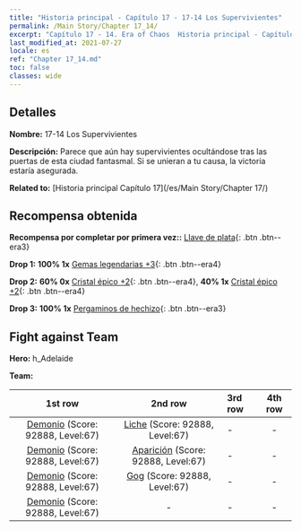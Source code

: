```yaml
---
title: "Historia principal - Capítulo 17 - 17-14 Los Supervivientes"
permalink: /Main Story/Chapter 17_14/
excerpt: "Capítulo 17 - 14. Era of Chaos  Historia principal - Capítulo 17_14. 17-14 Los Supervivientes"
last_modified_at: 2021-07-27
locale: es
ref: "Chapter 17_14.md"
toc: false
classes: wide
---
```


## Detalles

 **Nombre:** 17-14 Los Supervivientes

 **Descripción:** Parece que aún hay supervivientes ocultándose tras las puertas de esta ciudad fantasmal. Si se unieran a tu causa, la victoria estaría asegurada.

 **Related to:** [Historia principal Capítulo 17](/es/Main Story/Chapter 17/)

## Recompensa obtenida

 **Recompensa por completar por primera vez::** [Llave de plata](/ItemsES/con_693/){: .btn .btn--era3}

 **Drop 1:** **100% 1x** [Gemas legendarias +3](/ItemsES/mat_58/){: .btn .btn--era4}

 **Drop 2:** **60% 0x** [Cristal épico +2](/ItemsES/mat_52/){: .btn .btn--era4}, **40% 1x** [Cristal épico +2](/ItemsES/mat_52/){: .btn .btn--era4}

 **Drop 3:** **100% 1x** [Pergaminos de hechizo](/ItemsES/con_694/){: .btn .btn--era3}


## Fight against Team
 **Hero:** h_Adelaide

 **Team:**


  | 1st row | 2nd row | 3rd row | 4th row |
  |:----:|:----:|:----|:----:|
  | [Demonio](/es/units/Demon/) (Score: 92888, Level:67)  | [Liche](/es/units/Lich/) (Score: 92888, Level:67)  | - | - |
  | [Demonio](/es/units/Demon/) (Score: 92888, Level:67)  | [Aparición](/es/units/Wight/) (Score: 92888, Level:67)  | - | - |
  | [Demonio](/es/units/Demon/) (Score: 92888, Level:67)  | [Gog](/es/units/Gog/) (Score: 92888, Level:67)  | - | - |
  | [Demonio](/es/units/Demon/) (Score: 92888, Level:67)  | - | - | - |


